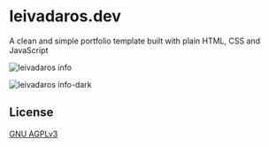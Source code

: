 # leivadaros.dev
A clean and simple portfolio template built with plain HTML, CSS and JavaScript

![leivadaros info](https://user-images.githubusercontent.com/16403754/212470412-ba7a6dd3-0035-4e87-b3aa-6193b59ce912.png)

![leivadaros info-dark](https://user-images.githubusercontent.com/16403754/212470413-c13cb97e-c379-481b-bf5f-c5116af808ff.png)
## License
[GNU AGPLv3](https://choosealicense.com/licenses/agpl-3.0/)
